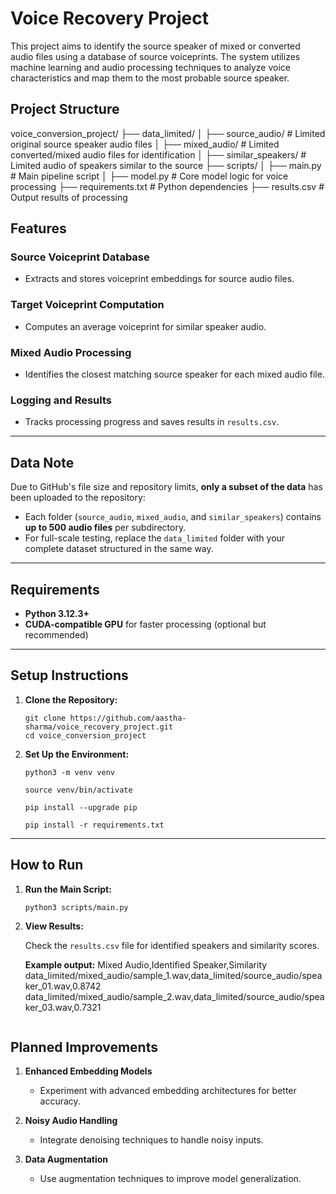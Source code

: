 
# **Voice Recovery Project**

This project aims to identify the source speaker of mixed or converted audio files using a database of source voiceprints. The system utilizes machine learning and audio processing techniques to analyze voice characteristics and map them to the most probable source speaker.


## **Project Structure**

voice_conversion_project/
├── data_limited/
│   ├── source_audio/           # Limited original source speaker audio files
│   ├── mixed_audio/            # Limited converted/mixed audio files for identification
│   ├── similar_speakers/       # Limited audio of speakers similar to the source
├── scripts/
│   ├── main.py                 # Main pipeline script
│   ├── model.py                # Core model logic for voice processing
├── requirements.txt            # Python dependencies
├── results.csv                 # Output results of processing


## **Features**

### **Source Voiceprint Database**
- Extracts and stores voiceprint embeddings for source audio files.

### **Target Voiceprint Computation**
- Computes an average voiceprint for similar speaker audio.

### **Mixed Audio Processing**
- Identifies the closest matching source speaker for each mixed audio file.

### **Logging and Results**
- Tracks processing progress and saves results in `results.csv`.

---

## **Data Note**

Due to GitHub's file size and repository limits, **only a subset of the data** has been uploaded to the repository:
- Each folder (`source_audio`, `mixed_audio`, and `similar_speakers`) contains **up to 500 audio files** per subdirectory.
- For full-scale testing, replace the `data_limited` folder with your complete dataset structured in the same way.

---

## **Requirements**

- **Python 3.12.3+**
- **CUDA-compatible GPU** for faster processing (optional but recommended)

---

## **Setup Instructions**

1. **Clone the Repository:**

   ```
   git clone https://github.com/aastha-sharma/voice_recovery_project.git
   cd voice_conversion_project
   ```

2. **Set Up the Environment:**

   ```
   python3 -m venv venv
   
   source venv/bin/activate
   
   pip install --upgrade pip
   
   pip install -r requirements.txt
   
   ```

---

## **How to Run**

1. **Run the Main Script:**

   ```
   python3 scripts/main.py
   ```

3. **View Results:**

   Check the `results.csv` file for identified speakers and similarity scores.

   **Example output:**
   Mixed Audio,Identified Speaker,Similarity
   data_limited/mixed_audio/sample_1.wav,data_limited/source_audio/speaker_01.wav,0.8742
   data_limited/mixed_audio/sample_2.wav,data_limited/source_audio/speaker_03.wav,0.7321
   ```

## **Planned Improvements**

1. **Enhanced Embedding Models**
   - Experiment with advanced embedding architectures for better accuracy.

2. **Noisy Audio Handling**
   - Integrate denoising techniques to handle noisy inputs.

3. **Data Augmentation**
   - Use augmentation techniques to improve model generalization.

